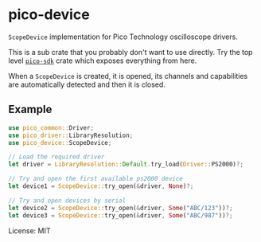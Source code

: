 # pico-device

`ScopeDevice` implementation for Pico Technology oscilloscope drivers.

This is a sub crate that you probably don't want to use directly. Try the top level
[`pico-sdk`](https://crates.io/crates/pico-sdk) crate which exposes everything from here.

When a `ScopeDevice` is created, it is opened, its channels and capabilities are
automatically detected and then it is closed.

## Example
```rust
use pico_common::Driver;
use pico_driver::LibraryResolution;
use pico_device::ScopeDevice;

// Load the required driver
let driver = LibraryResolution::Default.try_load(Driver::PS2000)?;

// Try and open the first available ps2000 device
let device1 = ScopeDevice::try_open(&driver, None)?;

// Try and open devices by serial
let device2 = ScopeDevice::try_open(&driver, Some("ABC/123"))?;
let device3 = ScopeDevice::try_open(&driver, Some("ABC/987"))?;
```

License: MIT
